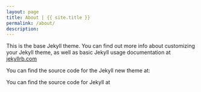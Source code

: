 ```yaml
---
layout: page
title: About | {{ site.title }}
permalink: /about/
description: 
---
```


This is the base Jekyll theme. You can find out more info about customizing your Jekyll theme, as well as basic Jekyll usage documentation at [jekyllrb.com](http://jekyllrb.com/)

You can find the source code for the Jekyll new theme at:


You can find the source code for Jekyll at
